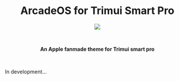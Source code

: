 <h1 align="center"> ArcadeOS for Trimui Smart Pro </h1>
<p align="center"> <img src="https://github.com/SKINOX21/ArcadeOS-for-Trimui-Smart-Pro/blob/Pics/miniature.png"/> </p>
<br>
<p align="center"> <b> An Apple fanmade theme for Trimui smart pro </b> </p>
<br>
<p <b> In development... </b> </p>
